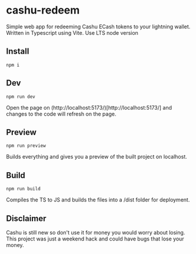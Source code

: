 # cashu-redeem

Simple web app for redeeming Cashu ECash tokens to your lightning wallet. Written in Typescript using Vite.
Use LTS node version
## Install

```
npm i
```

## Dev
```
npm run dev
```
Open the page on (http://localhost:5173/)[http://localhost:5173/] and changes to the code will refresh on the page.

## Preview
```
npm run preview
```
Builds everything and gives you a preview of the built project on localhost.

## Build
```
npm run build
```
Compiles the TS to JS and builds the files into a /dist folder for deployment.

## Disclaimer
Cashu is still new so don't use it for money you would worry about losing. This project was just a weekend hack and could have bugs that lose your money.
